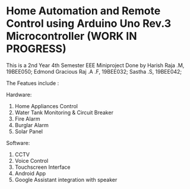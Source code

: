 # Home Automation and Remote Control using Arduino Uno Rev.3 Microcontroller (WORK IN PROGRESS)

This is a 2nd Year 4th Semester EEE Miniproject
Done by 
Harish Raja .M, 19BEE050;
Edmond Gracious Raj .A .F, 19BEE032;
Sastha .S, 19BEE042;

The Featues include :

Hardware:
1) Home Appliances Control
2) Water Tank Monitoring & Circuit Breaker 
3) Fire Alarm
4) Burglar Alarm
5) Solar Panel

Software:
1) CCTV
2) Voice Control
3) Touchscreen Interface
4) Android App 
5) Google Assistant integration with speaker
